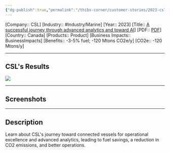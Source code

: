 ```yaml
---
{"dg-publish":true,"permalink":"/thibs-corner/customer-stories/2023-csl-a-successful-journey-through-advanced-analytics-and-toward-ai/","noteIcon":""}
---
```


[Company:: CSL]
[Industry:: #Industry/Marine]
[Year:: 2023]
[Title:: [A successful journey through advanced analytics and toward AI](https://resources.osisoft.com/presentations/csl-fleet-management--a-successful-journey-through-advanced-analytics-and-toward-ai/)]
[PDF:: [PDF](https://cdn.osisoft.com/osi/presentations/2023-AVEVA-San-Francisco/UC23NA-3INF06-MayaHTT-Duquette-CSL-fleet-management.pdf)]
[Country:: Canada]
[Products:: Product]
[Business Impacts:: BusinessImpacts]
[Benefits:: -3-5% fuel; -120 Mtons CO2e/y]
[CO2e:: -120 Mtons/y]


---
## CSL's Results
![](https://i.imgur.com/Bey3Kvl.png)

---
## Screenshots

---
## Description
Learn about CSL's journey toward connected vessels for operational excellence and advanced analytics, leading to fuel savings, a reduction in CO2 emissions, and better operations.